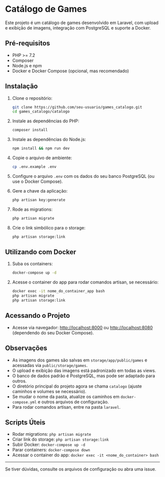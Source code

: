 # Catálogo de Games

Este projeto é um catálogo de games desenvolvido em Laravel, com upload e exibição de imagens, integração com PostgreSQL e suporte a Docker.

## Pré-requisitos

- PHP >= 7.2
- Composer
- Node.js e npm
- Docker e Docker Compose (opcional, mas recomendado)

## Instalação

1. Clone o repositório:

   ```bash
   git clone https://github.com/seu-usuario/games_catalogo.git
   cd games_catalogo/catalogo
   ```

2. Instale as dependências do PHP:

   ```bash
   composer install
   ```

3. Instale as dependências do Node.js:

   ```bash
   npm install && npm run dev
   ```

4. Copie o arquivo de ambiente:

   ```bash
   cp .env.example .env
   ```

5. Configure o arquivo `.env` com os dados do seu banco PostgreSQL (ou use o Docker Compose).

6. Gere a chave da aplicação:

   ```bash
   php artisan key:generate
   ```

7. Rode as migrations:

   ```bash
   php artisan migrate
   ```

8. Crie o link simbólico para o storage:

   ```bash
   php artisan storage:link
   ```

## Utilizando com Docker

1. Suba os containers:

   ```bash
   docker-compose up -d
   ```

2. Acesse o container do app para rodar comandos artisan, se necessário:

   ```bash
   docker exec -it nome_do_container_app bash
   php artisan migrate
   php artisan storage:link
   ```

## Acessando o Projeto

- Acesse via navegador: [http://localhost:8000](http://localhost:8000) ou [http://localhost:8080](http://localhost:8080) (dependendo do seu Docker Compose).

## Observações

- As imagens dos games são salvas em `storage/app/public/games` e acessadas via `public/storage/games`.
- O upload e exibição das imagens está padronizado em todas as views.
- O banco de dados padrão é PostgreSQL, mas pode ser adaptado para outros.
- O diretório principal do projeto agora se chama `catalogo` (ajuste caminhos e volumes se necessário).
- Se mudar o nome da pasta, atualize os caminhos em `docker-compose.yml` e outros arquivos de configuração.
- Para rodar comandos artisan, entre na pasta `laravel`.

## Scripts Úteis

- Rodar migrations: `php artisan migrate`
- Criar link do storage: `php artisan storage:link`
- Subir Docker: `docker-compose up -d`
- Parar containers: `docker-compose down`
- Acessar o container do app: `docker exec -it <nome_do_container> bash`

---

Se tiver dúvidas, consulte os arquivos de configuração ou abra uma issue.
